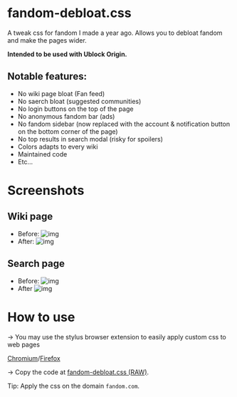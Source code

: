 # fandom-debloat.css
A tweak css for fandom I made a year ago. Allows you to debloat fandom and make the pages wider.

**Intended to be used with Ublock Origin.**

## Notable features:

* No wiki page bloat (Fan feed)
* No saerch bloat (suggested communities)
* No login buttons on the top of the page
* No anonymous fandom bar (ads)
* No fandom sidebar (now replaced with the account & notification button on the bottom corner of the page)
* No top results in search modal (risky for spoilers)
* Colors adapts to every wiki
* Maintained code
* Etc...

# Screenshots

## Wiki page
* Before:
![img](https://github.com/Poki-Pancake/fandom-debloat.css/blob/main/screenshots/WikiPageBefore.png?raw=true)
* After:
![img](https://github.com/Poki-Pancake/fandom-debloat.css/blob/main/screenshots/WikiPageAfter.png?raw=true)
## Search page
* Before:
![img](https://github.com/Poki-Pancake/fandom-debloat.css/blob/main/screenshots/SearchPageBefore.png?raw=true)
* After
![img](https://github.com/Poki-Pancake/fandom-debloat.css/blob/main/screenshots/SearchPageAfter.png?raw=true)
# How to use

-> You may use the stylus browser extension to easily apply custom css to web pages

[Chromium](https://chromewebstore.google.com/detail/stylus/clngdbkpkpeebahjckkjfobafhncgmne)/[Firefox](https://addons.mozilla.org/en-US/firefox/addon/styl-us/)

-> Copy the code at [fandom-debloat.css (RAW)](https://raw.githubusercontent.com/Poki-Pancake/fandom-debloat.css/main/fandom-debloat.css).

Tip: Apply the css on the domain `fandom.com`.
